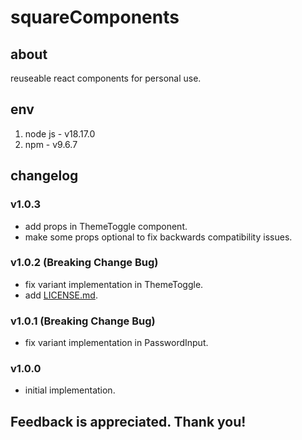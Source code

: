 # squareComponents

## about

reuseable react components for personal use.

## env

1. node js - v18.17.0
2. npm - v9.6.7

## changelog

### v1.0.3

- add props in ThemeToggle component.
- make some props optional to fix backwards compatibility issues.

### v1.0.2 (Breaking Change Bug)

- fix variant implementation in ThemeToggle.
- add [LICENSE.md](LICENSE.md).

### v1.0.1 (Breaking Change Bug)

- fix variant implementation in PasswordInput.

### v1.0.0

- initial implementation.

## Feedback is appreciated. Thank you!
